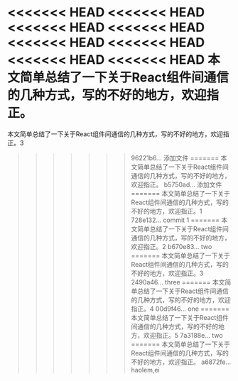 <<<<<<< HEAD
<<<<<<< HEAD
<<<<<<< HEAD
<<<<<<< HEAD
<<<<<<< HEAD
<<<<<<< HEAD
<<<<<<< HEAD
<<<<<<< HEAD
本文简单总结了一下关于React组件间通信的几种方式，写的不好的地方，欢迎指正。
=======
本文简单总结了一下关于React组件间通信的几种方式，写的不好的地方，欢迎指正。3
>>>>>>> 96221b6... 添加文件
=======
本文简单总结了一下关于React组件间通信的几种方式，写的不好的地方，欢迎指正。
>>>>>>> b5750ad... 添加文件
=======
本文简单总结了一下关于React组件间通信的几种方式，写的不好的地方，欢迎指正。1
>>>>>>> 728e132... commit 1
=======
本文简单总结了一下关于React组件间通信的几种方式，写的不好的地方，欢迎指正。2
>>>>>>> b670e83... two
=======
本文简单总结了一下关于React组件间通信的几种方式，写的不好的地方，欢迎指正。3
>>>>>>> 2490a46... three
=======
本文简单总结了一下关于React组件间通信的几种方式，写的不好的地方，欢迎指正。4
>>>>>>> 00d9f46... one
=======
本文简单总结了一下关于React组件间通信的几种方式，写的不好的地方，欢迎指正。5
>>>>>>> 7a3188e... two
=======
本文简单总结了一下关于React组件间通信的几种方式，写的不好的地方，欢迎指正。
>>>>>>> a6872fe... haolem,ei
